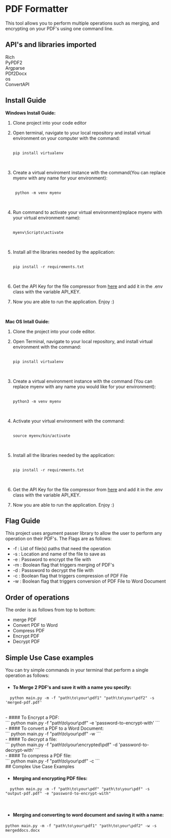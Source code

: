  # PDF Formatter
This tool allows you to perform multiple operations such as merging, and encrypting on your PDF's using one command line.

## API's and libraries imported
  Rich <br>
  PyPDF2<br>
  Argparse<br>
  PDf2Docx<br>
  os<br>
  ConvertAPI<br>
  
  
  

## Install Guide

**Windows Install Guide:**
1) Clone project into your code editor
2) Open terminal, navigate to your local repository and install virtual environment on your computer with the command: <br> <br>
  
   ```
   pip install virtualenv
   ```
   
   <br>
   
3) Create a virtual enviroment instance with the command(You can replace myenv with any name for your environment):<br><br>
    
    ```
     python -m venv myenv
    ```
    
    <br>

4) Run command to activate your virtual environment(replace myenv with your virtual environment name):<br><br>

   ``` 
   myenv\Scripts\activate
   ```
   
   <br>
   
5) Install all the libraries needed by the application: <br><br>
    
    ```
    pip install -r requirements.txt
    ```

   <br>
   
6) Get the API Key for the file compressor from [here](https://www.convertapi.com/pdf-to-compress/python) and add it in the .env class with the variable API_KEY.
7) Now you are able to run the application. Enjoy :)

<br>

**Mac OS Intall Guide:**
1) Clone the project into your code editor.
2) Open Terminal, navigate to your local repository, and install virtual environment with the command:<br><br>

   ```
   pip install virtualenv
   ```
  <br>
  
3) Create a virtual environment instance with the command (You can replace myenv with any name you would like for your environment):<br><br>

   ```
   python3 -m venv myenv
   ```

   <br>
4) Activate your virtual environment with the command:<br><br>

   ```
   source myenv/bin/activate
   ```

   <br>
5) Install all the libraries needed by the application: <br><br>

    ```
    pip install -r requirements.txt
    ```

    <br>
   
6) Get the API Key for the file compressor from [here](https://www.convertapi.com/pdf-to-compress/python) and add it in the .env class with the variable API_KEY.
7) Now you are able to run the application. Enjoy :)


## Flag Guide
This project uses argument passer library to allow the user to perform any operation on their PDF's. The Flags are as follows:
  - -f : List of file(s) paths that need the operation <br>
  - -s : Location and name of the file to save as <br>
  - -e : Password to encrypt the file with <br>
  - -m : Boolean flag that triggers merging of PDF's <br>
  - -d : Passsword to decrypt the file with <br>
  - -c : Boolean flag that triggers compression of PDF File <br>
  - -w : Boolean flag that triggers conversion of PDF File to Word Document <br>

## Order of operations
The order is as follows from top to bottom:
- merge PDF
- Convert PDF to Word
- Compress PDF
- Encrypt PDF
- Decrypt PDF

## Simple Use Case examples
You can try simple commands in your terminal that perform a single operation as follows: 

-  #### To Merge 2 PDF's and save it with a name you specify:<br>
```
  python main.py -m -f "path\to\your\pdf1" "path\to\your\pdf2" -s 'merged-pdf.pdf'
```
<br>
-  #### To Encrypt a PDF:<br>
 ```
  python main.py -f "path\to\your\pdf" -e 'password-to-encrypt-with'
 ``` 
   <br>
- #### To convert a PDF to a Word Document:<br>
  ```
  python main.py -f "path\to\your\pdf" -w
  ``` 
   <br>
- #### To decrypt a file:<br>
  ```
  python main.py -f "path\to\your\encrypted\pdf" -d 'password-to-decrypt-with'
  ```
   <br>
- #### To compress a PDF file:<br>
  ```
  python main.py -f "path\to\your\pdf" -c
  ``` 
 <br>
## Complex Use Case Examples

- #### Merging and encrypting PDF files:<br>
```
  python main.py -m -f "path\to\your\pdf" "path\to\your\pdf" -s "output-pdf.pdf" -e "password-to-encrypt-with"
```
<br>

-  #### Merging and converting to word document and saving it with a name:<br>
  ```
  python main.py -m -f "path\to\your\pdf1" "path\to\your\pdf2" -w -s mergeddocs.docx
 ```
 <br>
  
